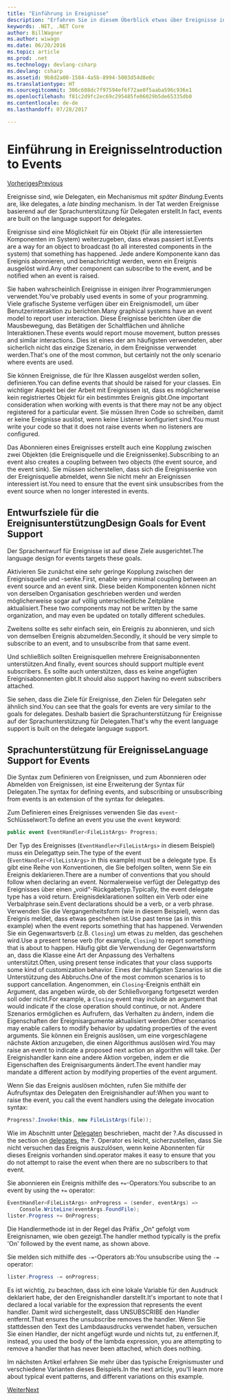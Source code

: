 ```yaml
---
title: "Einführung in Ereignisse"
description: "Erfahren Sie in diesem Überblick etwas über Ereignisse in .NET Core und über Ziele beim Sprachentwurf für Ereignisse."
keywords: .NET, .NET Core
author: BillWagner
ms.author: wiwagn
ms.date: 06/20/2016
ms.topic: article
ms.prod: .net
ms.technology: devlang-csharp
ms.devlang: csharp
ms.assetid: 9b8d2a00-1584-4a5b-8994-5003d54d8e0c
ms.translationtype: HT
ms.sourcegitcommit: 306c608dc7f97594ef6f72ae0f5aaba596c936e1
ms.openlocfilehash: f81c2d9fc2ec69c295485fe06029b5de65335db0
ms.contentlocale: de-de
ms.lasthandoff: 07/28/2017

---
```


# <a name="introduction-to-events"></a><span data-ttu-id="6a16c-104">Einführung in Ereignisse</span><span class="sxs-lookup"><span data-stu-id="6a16c-104">Introduction to Events</span></span>

[<span data-ttu-id="6a16c-105">Vorheriges</span><span class="sxs-lookup"><span data-stu-id="6a16c-105">Previous</span></span>](delegates-patterns.md)

<span data-ttu-id="6a16c-106">Ereignisse sind, wie Delegaten, ein Mechanismus mit *später Bindung*.</span><span class="sxs-lookup"><span data-stu-id="6a16c-106">Events are, like delegates, a *late binding* mechanism.</span></span> <span data-ttu-id="6a16c-107">In der Tat werden Ereignisse basierend auf der Sprachunterstützung für Delegaten erstellt.</span><span class="sxs-lookup"><span data-stu-id="6a16c-107">In fact, events are built on the language support for delegates.</span></span>

<span data-ttu-id="6a16c-108">Ereignisse sind eine Möglichkeit für ein Objekt (für alle interessierten Komponenten im System) weiterzugeben, dass etwas passiert ist.</span><span class="sxs-lookup"><span data-stu-id="6a16c-108">Events are a way for an object to broadcast (to all interested components in the system) that something has happened.</span></span> <span data-ttu-id="6a16c-109">Jede andere Komponente kann das Ereignis abonnieren, und benachrichtigt werden, wenn ein Ereignis ausgelöst wird.</span><span class="sxs-lookup"><span data-stu-id="6a16c-109">Any other component can subscribe to the event, and be notified when an event is raised.</span></span>

<span data-ttu-id="6a16c-110">Sie haben wahrscheinlich Ereignisse in einigen ihrer Programmierungen verwendet.</span><span class="sxs-lookup"><span data-stu-id="6a16c-110">You've probably used events in some of your programming.</span></span> <span data-ttu-id="6a16c-111">Viele grafische Systeme verfügen über ein Ereignismodell, um über Benutzerinteraktion zu berichten.</span><span class="sxs-lookup"><span data-stu-id="6a16c-111">Many graphical systems have an event model to report user interaction.</span></span> <span data-ttu-id="6a16c-112">Diese Ereignisse berichten über die Mausbewegung, das Betätigen der Schaltflächen und ähnliche Interaktionen.</span><span class="sxs-lookup"><span data-stu-id="6a16c-112">These events would report mouse movement, button presses and similar interactions.</span></span> <span data-ttu-id="6a16c-113">Dies ist eines der am häufigsten verwendeten, aber sicherlich nicht das einzige Szenario, in dem Ereignisse verwendet werden.</span><span class="sxs-lookup"><span data-stu-id="6a16c-113">That's one of the most common, but certainly not the only scenario where events are used.</span></span>

<span data-ttu-id="6a16c-114">Sie können Ereignisse, die für Ihre Klassen ausgelöst werden sollen, definieren.</span><span class="sxs-lookup"><span data-stu-id="6a16c-114">You can define events that should be raised for your classes.</span></span> <span data-ttu-id="6a16c-115">Ein wichtiger Aspekt bei der Arbeit mit Ereignissen ist, dass es möglicherweise kein registriertes Objekt für ein bestimmtes Ereignis gibt.</span><span class="sxs-lookup"><span data-stu-id="6a16c-115">One important consideration when working with events is that there may not be any object registered for a particular event.</span></span> <span data-ttu-id="6a16c-116">Sie müssen Ihren Code so schreiben, damit er keine Ereignisse auslöst, wenn keine Listener konfiguriert sind.</span><span class="sxs-lookup"><span data-stu-id="6a16c-116">You must write your code so that it does not raise events when no listeners are configured.</span></span>

<span data-ttu-id="6a16c-117">Das Abonnieren eines Ereignisses erstellt auch eine Kopplung zwischen zwei Objekten (die Ereignisquelle und die Ereignissenke).</span><span class="sxs-lookup"><span data-stu-id="6a16c-117">Subscribing to an event also creates a coupling between two objects (the event source, and the event sink).</span></span> <span data-ttu-id="6a16c-118">Sie müssen sicherstellen, dass sich die Ereignissenke von der Ereignisquelle abmeldet, wenn Sie nicht mehr an Ereignissen interessiert ist.</span><span class="sxs-lookup"><span data-stu-id="6a16c-118">You need to ensure that the event sink unsubscribes from the event source when no longer interested in events.</span></span>

## <a name="design-goals-for-event-support"></a><span data-ttu-id="6a16c-119">Entwurfsziele für die Ereignisunterstützung</span><span class="sxs-lookup"><span data-stu-id="6a16c-119">Design Goals for Event Support</span></span>

<span data-ttu-id="6a16c-120">Der Sprachentwurf für Ereignisse ist auf diese Ziele ausgerichtet.</span><span class="sxs-lookup"><span data-stu-id="6a16c-120">The language design for events targets these goals.</span></span>

<span data-ttu-id="6a16c-121">Aktivieren Sie zunächst eine sehr geringe Kopplung zwischen der Ereignisquelle und -senke.</span><span class="sxs-lookup"><span data-stu-id="6a16c-121">First, enable very minimal coupling between an event source and an event sink.</span></span> <span data-ttu-id="6a16c-122">Diese beiden Komponenten können nicht von derselben Organisation geschrieben werden und werden möglicherweise sogar auf völlig unterschiedliche Zeitpläne aktualisiert.</span><span class="sxs-lookup"><span data-stu-id="6a16c-122">These two components may not be written by the same organization, and may even be updated on totally different schedules.</span></span>

<span data-ttu-id="6a16c-123">Zweitens sollte es sehr einfach sein, ein Ereignis zu abonnieren, und sich von demselben Ereignis abzumelden.</span><span class="sxs-lookup"><span data-stu-id="6a16c-123">Secondly, it should be very simple to subscribe to an event, and to unsubscribe from that same event.</span></span>

<span data-ttu-id="6a16c-124">Und schließlich sollten Ereignisquellen mehrere Ereignisabonnenten unterstützen.</span><span class="sxs-lookup"><span data-stu-id="6a16c-124">And finally, event sources should support multiple event subscribers.</span></span> <span data-ttu-id="6a16c-125">Es sollte auch unterstützen, dass es keine angefügten Ereignisabonnenten gibt.</span><span class="sxs-lookup"><span data-stu-id="6a16c-125">It should also support having no event subscribers attached.</span></span>

<span data-ttu-id="6a16c-126">Sie sehen, dass die Ziele für Ereignisse, den Zielen für Delegaten sehr ähnlich sind.</span><span class="sxs-lookup"><span data-stu-id="6a16c-126">You can see that the goals for events are very similar to the goals for delegates.</span></span>
<span data-ttu-id="6a16c-127">Deshalb basiert die Sprachunterstützung für Ereignisse auf der Sprachunterstützung für Delegaten.</span><span class="sxs-lookup"><span data-stu-id="6a16c-127">That's why the event language support is built on the delegate language support.</span></span>

## <a name="language-support-for-events"></a><span data-ttu-id="6a16c-128">Sprachunterstützung für Ereignisse</span><span class="sxs-lookup"><span data-stu-id="6a16c-128">Language Support for Events</span></span>

<span data-ttu-id="6a16c-129">Die Syntax zum Definieren von Ereignissen, und zum Abonnieren oder Abmelden von Ereignissen, ist eine Erweiterung der Syntax für Delegaten.</span><span class="sxs-lookup"><span data-stu-id="6a16c-129">The syntax for defining events, and subscribing or unsubscribing from events is an extension of the syntax for delegates.</span></span>

<span data-ttu-id="6a16c-130">Zum Definieren eines Ereignisses verwenden Sie das `event`-Schlüsselwort:</span><span class="sxs-lookup"><span data-stu-id="6a16c-130">To define an event you use the `event` keyword:</span></span>

```csharp
public event EventHandler<FileListArgs> Progress;
```

<span data-ttu-id="6a16c-131">Der Typ des Ereignisses (`EventHandler<FileListArgs>` in diesem Beispiel) muss ein Delegattyp sein.</span><span class="sxs-lookup"><span data-stu-id="6a16c-131">The type of the event (`EventHandler<FileListArgs>` in this example) must be a delegate type.</span></span> <span data-ttu-id="6a16c-132">Es gibt eine Reihe von Konventionen, die Sie befolgen sollten, wenn Sie ein Ereignis deklarieren.</span><span class="sxs-lookup"><span data-stu-id="6a16c-132">There are a number of conventions that you should follow when declaring an event.</span></span> <span data-ttu-id="6a16c-133">Normalerweise verfügt der Delegattyp des Ereignisses über einen „void“-Rückgabetyp.</span><span class="sxs-lookup"><span data-stu-id="6a16c-133">Typically, the event delegate type has a void return.</span></span>
<span data-ttu-id="6a16c-134">Ereignisdeklarationen sollten ein Verb oder eine Verbalphrase sein.</span><span class="sxs-lookup"><span data-stu-id="6a16c-134">Event declarations should be a verb, or a verb phrase.</span></span>
<span data-ttu-id="6a16c-135">Verwenden Sie die Vergangenheitsform (wie in diesem Beispiel), wenn das Ereignis meldet, dass etwas geschehen ist.</span><span class="sxs-lookup"><span data-stu-id="6a16c-135">Use past tense (as in this example) when the event reports something that has happened.</span></span> <span data-ttu-id="6a16c-136">Verwenden Sie ein Gegenwartsverb (z.B. `Closing`) um etwas zu melden, das geschehen wird.</span><span class="sxs-lookup"><span data-stu-id="6a16c-136">Use a present tense verb (for example, `Closing`) to report something that is about to happen.</span></span> <span data-ttu-id="6a16c-137">Häufig gibt die Verwendung der Gegenwartsform an, dass die Klasse eine Art der Anpassung des Verhaltens unterstützt.</span><span class="sxs-lookup"><span data-stu-id="6a16c-137">Often, using present tense indicates that your class supports some kind of customization behavior.</span></span> <span data-ttu-id="6a16c-138">Eines der häufigsten Szenarios ist die Unterstützung des Abbruchs.</span><span class="sxs-lookup"><span data-stu-id="6a16c-138">One of the most common scenarios is to support cancellation.</span></span> <span data-ttu-id="6a16c-139">Angenommen, ein `Closing`-Ereignis enthält ein Argument, das angeben würde, ob der Schließvorgang fortgesetzt werden soll oder nicht.</span><span class="sxs-lookup"><span data-stu-id="6a16c-139">For example, a `Closing` event may include an argument that would indicate if the close operation should continue, or not.</span></span>  <span data-ttu-id="6a16c-140">Andere Szenarios ermöglichen es Aufrufern, das Verhalten zu ändern, indem die Eigenschaften der Ereignisargumente aktualisiert werden.</span><span class="sxs-lookup"><span data-stu-id="6a16c-140">Other scenarios may enable callers to modify behavior by updating properties of the event arguments.</span></span> <span data-ttu-id="6a16c-141">Sie können ein Ereignis auslösen, um eine vorgeschlagene nächste Aktion anzugeben, die einen Algorithmus auslösen wird.</span><span class="sxs-lookup"><span data-stu-id="6a16c-141">You may raise an event to indicate a proposed next action an algorithm will take.</span></span> <span data-ttu-id="6a16c-142">Der Ereignishandler kann eine andere Aktion vorgeben, indem er die Eigenschaften des Ereignisarguments ändert.</span><span class="sxs-lookup"><span data-stu-id="6a16c-142">The event handler may mandate a different action by modifying  properties of the event argument.</span></span>

<span data-ttu-id="6a16c-143">Wenn Sie das Ereignis auslösen möchten, rufen Sie mithilfe der Aufrufsyntax des Delegaten den Ereignishandler auf:</span><span class="sxs-lookup"><span data-stu-id="6a16c-143">When you want to raise the event, you call the event handlers using the delegate invocation syntax:</span></span>

```csharp
Progress?.Invoke(this, new FileListArgs(file));
```

<span data-ttu-id="6a16c-144">Wie im Abschnitt unter [Delegaten](delegates-patterns.md) beschrieben, macht der ?.</span><span class="sxs-lookup"><span data-stu-id="6a16c-144">As discussed in the section on [delegates](delegates-patterns.md), the ?.</span></span>
<span data-ttu-id="6a16c-145">Operator es leicht, sicherzustellen, dass Sie nicht versuchen das Ereignis auszulösen, wenn keine Abonnenten für dieses Ereignis vorhanden sind.</span><span class="sxs-lookup"><span data-stu-id="6a16c-145">operator makes it easy to ensure that you do not attempt to raise the event when there are no subscribers to that event.</span></span>
 
<span data-ttu-id="6a16c-146">Sie abonnieren ein Ereignis mithilfe des `+=`-Operators:</span><span class="sxs-lookup"><span data-stu-id="6a16c-146">You subscribe to an event by using the `+=` operator:</span></span>

```csharp
EventHandler<FileListArgs> onProgress = (sender, eventArgs) => 
    Console.WriteLine(eventArgs.FoundFile);
lister.Progress += OnProgress;
```

<span data-ttu-id="6a16c-147">Die Handlermethode ist in der Regel das Präfix „On“ gefolgt vom Ereignisnamen, wie oben gezeigt.</span><span class="sxs-lookup"><span data-stu-id="6a16c-147">The handler method typically is the prefix 'On' followed by the event name, as shown above.</span></span>

<span data-ttu-id="6a16c-148">Sie melden sich mithilfe des `-=`-Operators ab:</span><span class="sxs-lookup"><span data-stu-id="6a16c-148">You unsubscribe using the `-=` operator:</span></span>

```csharp
lister.Progress -= onProgress;
```

<span data-ttu-id="6a16c-149">Es ist wichtig, zu beachten, dass ich eine lokale Variable für den Ausdruck deklariert habe, der den Ereignishandler darstellt.</span><span class="sxs-lookup"><span data-stu-id="6a16c-149">It's important to note that I declared a local variable for the expression that represents the event handler.</span></span> <span data-ttu-id="6a16c-150">Damit wird sichergestellt, dass UNSUBSCRIBE den Handler entfernt.</span><span class="sxs-lookup"><span data-stu-id="6a16c-150">That ensures the unsubscribe removes the handler.</span></span>
<span data-ttu-id="6a16c-151">Wenn Sie stattdessen den Text des Lambdaausdrucks verwendet haben, versuchen Sie einen Handler, der nicht angefügt wurde und nichts tut, zu entfernen.</span><span class="sxs-lookup"><span data-stu-id="6a16c-151">If, instead, you used the body of the lambda expression, you are attempting to remove a handler that has never been attached, which does nothing.</span></span>

<span data-ttu-id="6a16c-152">Im nächsten Artikel erfahren Sie mehr über das typische Ereignismuster und verschiedene Varianten dieses Beispiels.</span><span class="sxs-lookup"><span data-stu-id="6a16c-152">In the next article, you'll learn more about typical event patterns, and different variations on this example.</span></span>

[<span data-ttu-id="6a16c-153">Weiter</span><span class="sxs-lookup"><span data-stu-id="6a16c-153">Next</span></span>](event-pattern.md)

